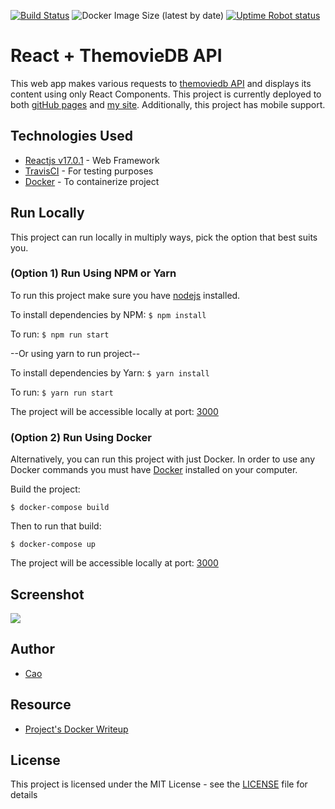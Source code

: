 [![Build Status](https://travis-ci.com/caocmai/react-themoviedb.svg?branch=main)](https://travis-ci.org/caocmai/react-themoviedb)
![Docker Image Size (latest by date)](https://img.shields.io/docker/image-size/caocmai/react-themoviedb)
[![Uptime Robot status](https://img.shields.io/uptimerobot/status/m779426128-6b6e81ed8dc987db17d4cad2.svg)](https://stats.uptimerobot.com/5VRgVS0oq2)


# React + ThemovieDB API 
This web app makes various requests to [themoviedb API](https://developers.themoviedb.org/3/getting-started/introduction) and displays its content using only React Components. This project is currently deployed to both [gitHub pages](https://caocmai.github.io/react-themoviedb) and [my site](https://caothemoviedb.dev.caomai.live/#/). Additionally, this project has mobile support. 

## Technologies Used
- [Reactjs v17.0.1](https://reactjs.org/) - Web Framework
- [TravisCI](https://travis-ci.com/) - For testing purposes
- [Docker](https://www.docker.com/) - To containerize project

## Run Locally
This project can run locally in multiply ways, pick the option that best suits you.

### (Option 1) Run Using NPM or Yarn
To run this project make sure you have [nodejs](https://nodejs.org/en/) installed. 

To install dependencies by NPM: ```$ npm install```

To run: ```$ npm run start```

--Or using yarn to run project--

To install dependencies by Yarn: ```$ yarn install```

To run: ```$ yarn run start```

The project will be accessible locally at port: [3000](http://localhost:3000/)

### (Option 2) Run Using Docker
Alternatively, you can run this project with just Docker. In order to use any Docker commands you must have [Docker](https://www.docker.com/) installed on your computer.

Build the project:

```$ docker-compose build```

Then to run that build:

```$ docker-compose up```

The project will be accessible locally at port: [3000](http://localhost:3000/)

## Screenshot
![](screenshots/screenshot2.png)

## Author
- [Cao](https://www.makeschool.com/portfolio/cao-mai)

## Resource
- [Project's Docker Writeup](https://medium.com/@cao.mai/dockerizing-a-react-project-6a4aa35dd1ee)

## License
This project is licensed under the MIT License - see the [LICENSE](LICENSE) file for details

